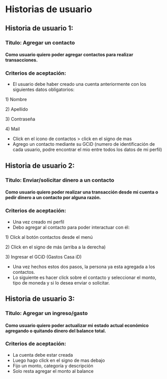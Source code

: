 # Historias de usuario

## Historia de usuario 1:

### Titulo:  Agregar un contacto

#### Como usuario quiero poder agregar contactos para realizar transacciones.

### Criterios de aceptación: 

* El usuario debe haber creado una cuenta anteriormente con los siguientes datos obligatorios:

1\) Nombre

2\) Apellido

3\) Contraseña

4\) Mail

* Click en el icono de contactos > click en el signo de mas
* Agrego un contacto mediante su GCiD (numero de identificación de cada usuario, podre encontrar el mio entre todos los datos de mi perfil)

## Historia de usuario 2: 

### Titulo:  Enviar/solicitar dinero a un contacto

#### Como usuario quiero poder realizar una transacción desde mi cuenta o pedir dinero a un contacto por alguna razón.

### Criterios de aceptación: 

* Una vez creado mi perfil
* Debo agregar al contacto para poder interactuar con él:

1\) Click al botón contactos desde el menú

2\) Click en el signo de más (arriba a la derecha)

3\) Ingresar el GCiD (Gastos Casa iD)

* Una vez hechos estos dos pasos, la persona ya esta agregada a los contactos. 
* Lo siguiente es hacer click sobre el contacto y seleccionar el monto, tipo de moneda y si lo desea enviar o solicitar.

## Historia de usuario 3: 

### Titulo:  Agregar un ingreso/gasto

#### Como usuario quiero poder actualizar mi estado actual económico agregando o quitando dinero del balance total.

### Criterios de aceptación: 

* La cuenta debe estar creada
* Luego hago click en el signo de mas debajo
* Fijo un monto, categoría y descripción
* Solo resta agregar el monto al balance
